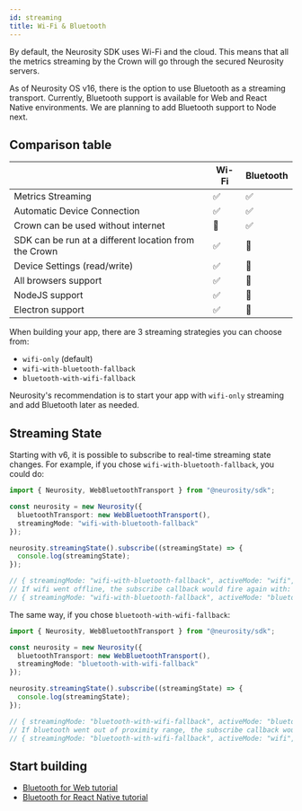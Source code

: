 ```yaml
---
id: streaming
title: Wi-Fi & Bluetooth
---
```


By default, the Neurosity SDK uses Wi-Fi and the cloud. This means that all the metrics streaming by the Crown will go through the secured Neurosity servers.

As of Neurosity OS v16, there is the option to use Bluetooth as a streaming transport. Currently, Bluetooth support is available for Web and React Native environments. We are planning to add Bluetooth support to Node next.

## Comparison table

|                                                       | Wi-Fi | Bluetooth |
| ----------------------------------------------------- | ----- | --------- |
| Metrics Streaming                                     | ✅    | ✅        |
| Automatic Device Connection                           | ✅    | ✅        |
| Crown can be used without internet                    | 🚫    | ✅        |
| SDK can be run at a different location from the Crown | ✅    | 🚫        |
| Device Settings (read/write)                          | ✅    | 🚫        |
| All browsers support                                  | ✅    | 🚫        |
| NodeJS support                                        | ✅    | 🚫        |
| Electron support                                      | ✅    | 🚫        |

When building your app, there are 3 streaming strategies you can choose from:

- `wifi-only` (default)
- `wifi-with-bluetooth-fallback`
- `bluetooth-with-wifi-fallback`

Neurosity's recommendation is to start your app with `wifi-only` streaming and add Bluetooth later as needed.

## Streaming State

Starting with v6, it is possible to subscribe to real-time streaming state changes. For example, if you chose `wifi-with-bluetooth-fallback`, you could do:

```ts
import { Neurosity, WebBluetoothTransport } from "@neurosity/sdk";

const neurosity = new Neurosity({
  bluetoothTransport: new WebBluetoothTransport(),
  streamingMode: "wifi-with-bluetooth-fallback"
});

neurosity.streamingState().subscribe((streamingState) => {
  console.log(streamingState);
});

// { streamingMode: "wifi-with-bluetooth-fallback", activeMode: "wifi", connected: true }
// If wifi went offline, the subscribe callback would fire again with:
// { streamingMode: "wifi-with-bluetooth-fallback", activeMode: "bluetooth", connected: true }
```

The same way, if you chose `bluetooth-with-wifi-fallback`:

```ts
import { Neurosity, WebBluetoothTransport } from "@neurosity/sdk";

const neurosity = new Neurosity({
  bluetoothTransport: new WebBluetoothTransport(),
  streamingMode: "bluetooth-with-wifi-fallback"
});

neurosity.streamingState().subscribe((streamingState) => {
  console.log(streamingState);
});

// { streamingMode: "bluetooth-with-wifi-fallback", activeMode: "bluetooth", connected: true }
// If bluetooth went out of proximity range, the subscribe callback would fire again with:
// { streamingMode: "bluetooth-with-wifi-fallback", activeMode: "wifi", connected: true }
```

## Start building

- [Bluetooth for Web tutorial](/docs/api/bluetooth-web)
- [Bluetooth for React Native tutorial](/docs/api/bluetooth-react-native)
